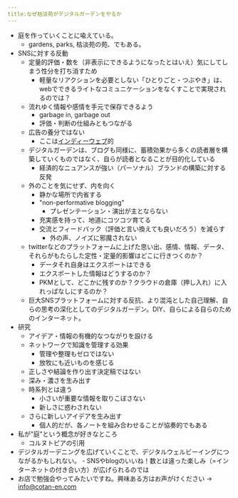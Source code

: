 ```yaml
---
title:なぜ枯淡苑がデジタルガーデンをやるか
---
```


- 庭を作っていくことに喩えている。
    - gardens, parks, 枯淡苑の苑、でもある。
- SNSに対する反動
	- 定量的評価・数を（非表示にできるようになったとはいえ）気にしてしまう性分を打ち消すため
        - 軽量なリアクションを必要としない「ひとりごと・つぶやき」は、webでできるライトなコミュニケーションをなくすことで実現されるのでは？
	- 流れゆく情報や感情を手元で保存できるよう
		- garbage in, garbage out
		- 評価・判断の仕組みともつながる
	- 広告の養分ではない
        - ここは[インディーウェブ](https://www.cotan-en.com/blogs/news/the-indieweb-movement)的
	- デジタルガーデンは、ブログも同様に、蓄積効果から多くの読者層を構築していくものではなく、自らが読者となることが目的化している
		- 経済的なニュアンスが強い（パーソナル）ブランドの構築に対する反発
	- 外のことを気にせず、内を向く
		- 静かな場所で内省する
		- "non-performative blogging" 
            - プレゼンテーション・演出が主とならない
		- 充実感を持って、地道にコツコツ育てる
		- 交流とフィードバック（評価と言い換えても良いだろう）を減らす
            - 外の声、ノイズに邪魔されない
	- twitterなどのプラットフォームに上げた思い出、感情、情報、データ、それらがもたらした定性・定量的影響はどこに行きつくのか？
		- データそれ自身はエクスポートはできる
		- エクスポートした情報はどうするのか？
		- PKMとして、どこかに残すのか？クラウドの倉庫（押し入れ）に入れっぱなしにするのか？
	- 巨大SNSプラットフォームに対する反抗、より混沌とした自己理解、自らの思考の深化としてのデジタルガーデン。DIY、自らによる自らのためのインターネット。
- 研究
	- アイデア・情報の有機的なつながりを設ける
	- ネットワークで知識を管理する効果
        - 管理や整理もゼロではない
        - 放牧にも近いものを感じる
	- 正しさや結論を作り出す決定稿ではない
	- 深み・濃さを生み出す
    - 時系列とは違う
        - 小さいが重要な情報を取りこぼさない
        - 新しさに惑わされない
    - さらに新しいアイデアを生み出す
        - 個人的だが、各ノートを組み合わせることが協奏的でもある
- 私が"庭"という概念が好きなところ
	- コルヌトピアの引用
- デジタルガーデニングを広げていくことで、デジタルウェルビーイングにつながるかもしれない。
		- SNSやblogのいいね！数とは違った楽しみ（=インターネットの付き合い方）が広げられるのでは
- お店で勉強会やってみたいですね。興味ある方はお声がけください -> <a href="mailto:address">info@cotan-en.com</a>
